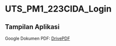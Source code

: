 # UTS_PM1_223CIDA_Login
## Tampilan Aplikasi
Google Dokumen PDF: [DrivePDF](https://drive.google.com/file/d/1Vp2g6jlNpbkjGpHsTXdTESl56XWmXlRz/view?usp=sharing)
